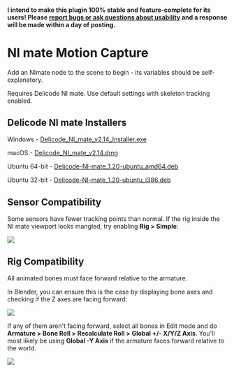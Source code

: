#### I intend to make this plugin 100% stable and feature-complete for its users! Please [report bugs or ask questions about usability](https://github.com/hoontee/godot-ni-mate-motion-capture/issues) and a response will be made within a day of posting.

# NI mate Motion Capture

Add an NImate node to the scene to begin - its variables should be self-explanatory.

Requires Delicode NI mate. Use default settings with skeleton tracking enabled.

## Delicode NI mate Installers

Windows - [Delicode_NI_mate_v2.14_Installer.exe](https://github.com/hoontee/godot-ni-mate-motion-capture/raw/master/ni-mate-installers/Delicode_NI_mate_v2.14_Installer.exe)

macOS - [Delicode_NI_mate_v2.14.dmg](https://github.com/hoontee/godot-ni-mate-motion-capture/raw/master/ni-mate-installers/Delicode_NI_mate_v2.14.dmg)

Ubuntu 64-bit - [Delicode-NI-mate_1.20-ubuntu_amd64.deb](https://github.com/hoontee/godot-ni-mate-motion-capture/raw/master/ni-mate-installers/Delicode-NI-mate_1.20-ubuntu_amd64.deb)

Ubuntu 32-bit - [Delicode-NI-mate_1.20-ubuntu_i386.deb](https://github.com/hoontee/godot-ni-mate-motion-capture/raw/master/ni-mate-installers/Delicode-NI-mate_1.20-ubuntu_i386.deb)

## Sensor Compatibility

Some sensors have fewer tracking points than normal. If the rig inside the NI mate viewport looks mangled, try enabling **Rig > Simple**:

![](https://github.com/hoontee/godot-ni-mate-motion-capture/blob/master/simple.png?raw=true)

## Rig Compatibility

All animated bones must face forward relative to the armature.

In Blender, you can ensure this is the case by displaying bone axes and checking if the Z axes are facing forward:

![](https://github.com/hoontee/godot-ni-mate-motion-capture/blob/master/axes.png?raw=true)

If any of them aren't facing forward, select all bones in Edit mode and do **Armature > Bone Roll > Recalculate Roll > Global +/- X/Y/Z Axis**. You'll most likely be using **Global -Y Axis** if the armature faces forward relative to the world.

![](https://github.com/hoontee/godot-ni-mate-motion-capture/blob/master/recalculate_roll.png?raw=true)